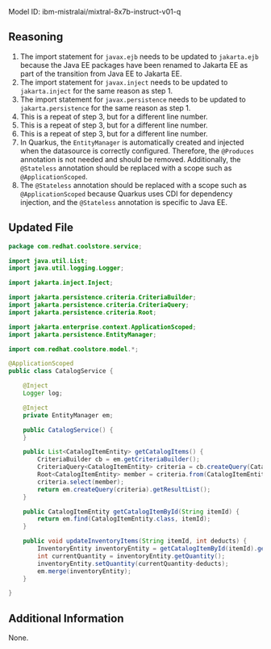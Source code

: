 Model ID: ibm-mistralai/mixtral-8x7b-instruct-v01-q

## Reasoning

1. The import statement for `javax.ejb` needs to be updated to `jakarta.ejb` because the Java EE packages have been renamed to Jakarta EE as part of the transition from Java EE to Jakarta EE.
2. The import statement for `javax.inject` needs to be updated to `jakarta.inject` for the same reason as step 1.
3. The import statement for `javax.persistence` needs to be updated to `jakarta.persistence` for the same reason as step 1.
4. This is a repeat of step 3, but for a different line number.
5. This is a repeat of step 3, but for a different line number.
6. This is a repeat of step 3, but for a different line number.
7. In Quarkus, the `EntityManager` is automatically created and injected when the datasource is correctly configured. Therefore, the `@Produces` annotation is not needed and should be removed. Additionally, the `@Stateless` annotation should be replaced with a scope such as `@ApplicationScoped`.
8. The `@Stateless` annotation should be replaced with a scope such as `@ApplicationScoped` because Quarkus uses CDI for dependency injection, and the `@Stateless` annotation is specific to Java EE.

## Updated File

```java
package com.redhat.coolstore.service;

import java.util.List;
import java.util.logging.Logger;

import jakarta.inject.Inject;

import jakarta.persistence.criteria.CriteriaBuilder;
import jakarta.persistence.criteria.CriteriaQuery;
import jakarta.persistence.criteria.Root;

import jakarta.enterprise.context.ApplicationScoped;
import jakarta.persistence.EntityManager;

import com.redhat.coolstore.model.*;

@ApplicationScoped
public class CatalogService {

    @Inject
    Logger log;

    @Inject
    private EntityManager em;

    public CatalogService() {
    }

    public List<CatalogItemEntity> getCatalogItems() {
        CriteriaBuilder cb = em.getCriteriaBuilder();
        CriteriaQuery<CatalogItemEntity> criteria = cb.createQuery(CatalogItemEntity.class);
        Root<CatalogItemEntity> member = criteria.from(CatalogItemEntity.class);
        criteria.select(member);
        return em.createQuery(criteria).getResultList();
    }

    public CatalogItemEntity getCatalogItemById(String itemId) {
        return em.find(CatalogItemEntity.class, itemId);
    }

    public void updateInventoryItems(String itemId, int deducts) {
        InventoryEntity inventoryEntity = getCatalogItemById(itemId).getInventory();
        int currentQuantity = inventoryEntity.getQuantity();
        inventoryEntity.setQuantity(currentQuantity-deducts);
        em.merge(inventoryEntity);
    }

}
```

## Additional Information

None.